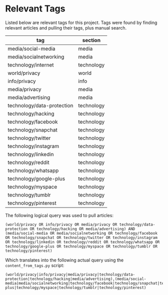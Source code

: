 # Relevant Tags
Listed below are relevant tags for this project. Tags were found by finding relevant articles and pulling their tags, plus manual search.

| tag | section |
|-----|---------|
| media/social-media | media |
| media/socialnetworking | media |
| technology/internet | technology |
| world/privacy | world |
| info/privacy | info |
| media/privacy | media |
| media/advertising | media |
| technology/data-protection | technology |
| technology/hacking | technology |
| technology/facebook | technology |
| technology/snapchat | technology |
| technology/twitter | technology |
| technology/instagram | technology |
| technology/linkedin | technology |
| technology/reddit | technology |
| technology/whatsapp | technology |
| technology/google-plus | technology |
| technology/myspace | technology |
| technology/tumblr | technology |
| technology/pinterest | technology |

The following logical query was used to pull articles:

    (world/privacy OR info/privacy OR media/privacy OR technology/data-protection OR technology/hacking OR media/advertising) AND
    (media/social-media OR media/socialnetworking OR technology/facebook OR technology/snapchat OR technology/twitter OR technology/instagram OR technology/linkedin OR technology/reddit OR technology/whatsapp OR technology/google-plus OR technology/myspace OR technology/tumblr OR technology/pinterest)

Which translates into the following actual query using the `content_from_tags.py` script:

    (world/privacy|info/privacy|media/privacy|technology/data-protection|technology/hacking|media/advertising),(media/social-media|media/socialnetworking|technology/facebook|technology/snapchat|technology/twitter|technology/instagram|technology/linkedin|technology/reddit|technology/whatsapp|technology/google-plus|technology/myspace|technology/tumblr|technology/pinterest)
